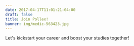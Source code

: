 ```yaml
---
date: 2017-04-17T11:01:21-04:00
draft: false
title: Join Pollex!
banner: img/medic-563423.jpg
---
```


Let's kickstart your career and boost your studies together!
